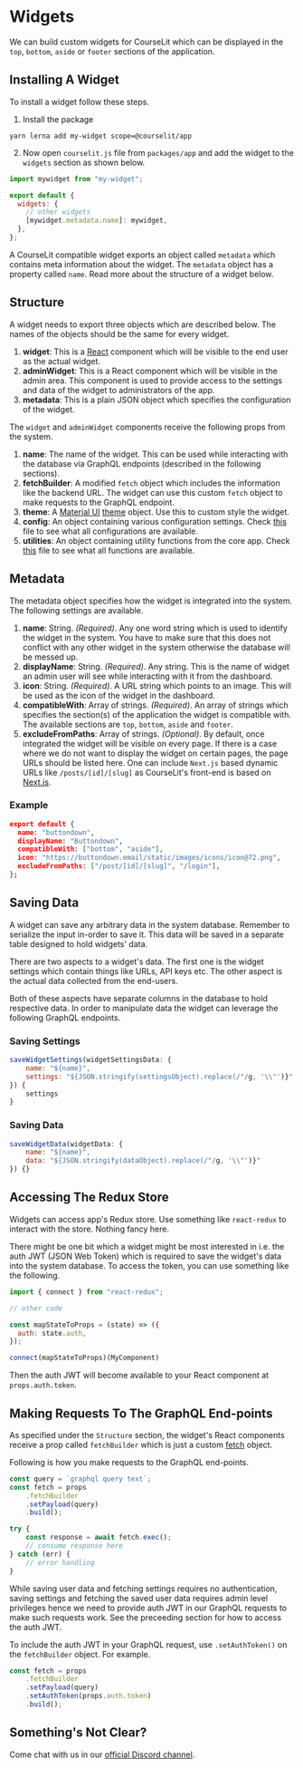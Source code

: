 # Widgets

We can build custom widgets for CourseLit which can be displayed in the `top`, `bottom`, `aside` or `footer` sections of the application.

## Installing A Widget
To install a widget follow these steps.

1. Install the package
```
yarn lerna add my-widget scope=@courselit/app
```

2. Now open `courselit.js` file from `packages/app` and add the widget to the `widgets` section as shown below.

```js
import mywidget from "my-widget";

export default {
  widgets: {
    // other widgets
    [mywidget.metadata.name]: mywidget,
  },
};
```

A CourseLit compatible widget exports an object called `metadata` which contains meta information about the widget. The `metadata` object has a property called `name`. Read more about the structure of a widget below.

## Structure
A widget needs to export three objects which are described below. The names of the objects should be the same for every widget.

1. **widget**: This is a [React](https://reactjs.org/) component which will be visible to the end user as the actual widget.
2. **adminWidget**: This is a React component which will be visible in the admin area. This component is used to provide access to the settings and data of the widget to administrators of the app.
3. **metadata**: This is a plain JSON object which specifies the configuration of the widget.

The `widget` and `adminWidget` components receive the following props from the system.

1. **name**: The name of the widget. This can be used while interacting with the database via GraphQL endpoints (described in the following sections).
2. **fetchBuilder**: A modified `fetch` object which includes the information like the backend URL. The widget can use this custom `fetch` object to make requests to the GraphQL endpoint.
3. **theme**: A [Material UI](https://material-ui.com/) [theme](https://material-ui.com/customization/theming/) object. Use this to custom style the widget.
4. **config**: An object containing various configuration settings. Check [this](../packages/app/config/constants.js) file to see what all configurations are available.
5. **utilities**: An object containing utility functions from the core app. Check [this](../packages/app/lib/utils.js) file to see what all functions are available.

## Metadata

The metadata object specifies how the widget is integrated into the system. The following settings are available.

1. **name**: String.  _(Required)_. Any one word string which is used to identify the widget in the system. You have to make sure that this does not conflict with any other widget in the system otherwise the database will be messed up.
2. **displayName**: String.  _(Required)_. Any string. This is the name of widget an admin user will see while interacting with it from the dashboard.
3. **icon**: String.  _(Required)_. A URL string which points to an image. This will be used as the icon of the widget in the dashboard.
4. **compatibleWith**: Array of strings.  _(Required)_. An array of strings which specifies the section(s) of the application the widget is compatible with. The available sections are `top`, `bottom`, `aside` and `footer`.
5. **excludeFromPaths**: Array of strings.  _(Optional)_. By default, once integrated the widget will be visible on every page. If there is a case where we do not want to display the widget on certain pages, the page URLs should be listed here. One can include `Next.js` based dynamic URLs like `/posts/[id]/[slug]` as CourseLit's front-end is based on [Next.js](https://nextjs.org/).

### Example
```json
export default {
  name: "buttondown",
  displayName: "Buttondown",
  compatibleWith: ["bottom", "aside"],
  icon: "https://buttondown.email/static/images/icons/icon@72.png",
  excludeFromPaths: ["/post/[id]/[slug]", "/login"],
};
```


## Saving Data
A widget can save any arbitrary data in the system database. Remember to serialize the input in-order to save it. This data will be saved in a separate table designed to hold widgets' data.

There are two aspects to a widget's data. The first one is the widget settings which contain things like URLs, API keys etc. The other aspect is the actual data collected from the end-users.

Both of these aspects have separate columns in the database to hold respective data. In order to manipulate data the widget can leverage the following GraphQL endpoints.

### Saving Settings
```js
saveWidgetSettings(widgetSettingsData: {
    name: "${name}",
    settings: "${JSON.stringify(settingsObject).replace(/"/g, '\\"')}"
}) {
    settings
}
```

### Saving Data
```js
saveWidgetData(widgetData: {
    name: "${name}",
    data: "${JSON.stringify(dataObject).replace(/"/g, '\\"')}"
}) {}
```

## Accessing The Redux Store
Widgets can access app's Redux store. Use something like `react-redux` to interact with the store. Nothing fancy here. 

There might be one bit which a widget might be most interested in i.e. the auth JWT (JSON Web Token) which is required to save the widget's data into the system database. To access the token, you can use something like the following.

```js
import { connect } from "react-redux";

// other code

const mapStateToProps = (state) => ({
  auth: state.auth,
});

connect(mapStateToProps)(MyComponent)
```

Then the auth JWT will become available to your React component at `props.auth.token`.

## Making Requests To The GraphQL End-points
As specified under the `Structure` section, the widget's React components receive a prop called `fetchBuilder` which is just a custom [fetch](https://developer.mozilla.org/en-US/docs/Web/API/Fetch_API) object. 

Following is how you make requests to the GraphQL end-points.

```js
const query = `graphql query text`;
const fetch = props
    .fetchBuilder
    .setPayload(query)
    .build();

try {
    const response = await fetch.exec();
    // consume response here
} catch (err) {
    // error handling
}
```

While saving user data and fetching settings requires no authentication, saving settings and fetching the saved user data requires admin level privileges hence we need to provide auth JWT in our GraphQL requests to make such requests work. See the preceeding section for how to access the auth JWT.

To include the auth JWT in your GraphQL request, use `.setAuthToken()` on the `fetchBuilder` object. For example.

```js
const fetch = props
    .fetchBuilder
    .setPayload(query)
    .setAuthToken(props.auth.token)
    .build();
```

## Something's Not Clear?
Come chat with us in our [official Discord channel](https://discord.com/invite/GR4bQsN).


